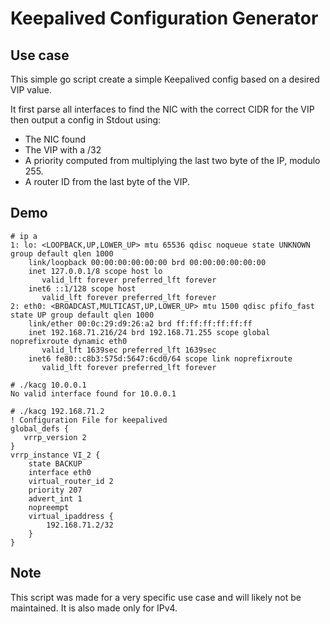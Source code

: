 Keepalived Configuration Generator
==================================

Use case
--------

This simple go script create a simple Keepalived config based on a desired VIP value.

It first parse all interfaces to find the NIC with the correct CIDR for the VIP then output a config in Stdout using:

- The NIC found
- The VIP with a /32
- A priority computed from multiplying the last two byte of the IP, modulo 255.
- A router ID from the last byte of the VIP.

Demo
----

```
# ip a
1: lo: <LOOPBACK,UP,LOWER_UP> mtu 65536 qdisc noqueue state UNKNOWN group default qlen 1000
    link/loopback 00:00:00:00:00:00 brd 00:00:00:00:00:00
    inet 127.0.0.1/8 scope host lo
       valid_lft forever preferred_lft forever
    inet6 ::1/128 scope host
       valid_lft forever preferred_lft forever
2: eth0: <BROADCAST,MULTICAST,UP,LOWER_UP> mtu 1500 qdisc pfifo_fast state UP group default qlen 1000
    link/ether 00:0c:29:d9:26:a2 brd ff:ff:ff:ff:ff:ff
    inet 192.168.71.216/24 brd 192.168.71.255 scope global noprefixroute dynamic eth0
       valid_lft 1639sec preferred_lft 1639sec
    inet6 fe80::c8b3:575d:5647:6cd0/64 scope link noprefixroute
       valid_lft forever preferred_lft forever

# ./kacg 10.0.0.1
No valid interface found for 10.0.0.1

# ./kacg 192.168.71.2
! Configuration File for keepalived
global_defs {
   vrrp_version 2
}
vrrp_instance VI_2 {
    state BACKUP
    interface eth0
    virtual_router_id 2
    priority 207
    advert_int 1
    nopreempt
    virtual_ipaddress {
        192.168.71.2/32
    }
}
```

Note
----

This script was made for a very specific use case and will likely not be maintained. It is also made only for IPv4.
